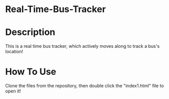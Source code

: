 # Real-Time-Bus-Tracker

# Description
This is a real time bus tracker, which actively moves along to track a bus's location!

# How To Use
Clone the files from the repository, then double click the "index1.html" file to open it!
